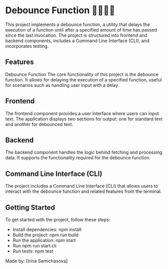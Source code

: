 # Debounce Function 👩‍💻🎯🚀
This project implements a debounce function, a utility that delays the execution of a function until after a specified amount of time has passed since the last invocation. The project is structured into frontend and backend components, includes a Command Line Interface (CLI), and incorporates testing.

## Features
Debounce Function
The core functionality of this project is the debounce function. It allows for delaying the execution of a specified function, useful for scenarios such as handling user input with a delay.

## Frontend
The frontend component provides a user interface where users can input text. The application displays two sections for output: one for standard text and another for debounced text.

## Backend
The backend component handles the logic behind fetching and processing data. It supports the functionality required for the debounce function.

## Command Line Interface (CLI)
The project includes a Command Line Interface (CLI) that allows users to interact with the debounce function and related features from the terminal.

## Getting Started
To get started with the project, follow these steps:

- Install dependencies: npm install
- Build the project: npm run build
- Run the application: npm start
- Run npm run start:cli
- Run tests: npm test

Made by: [Irina Semichasova]